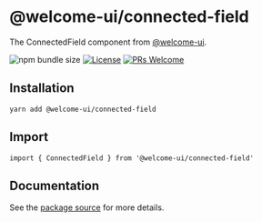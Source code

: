 # @welcome-ui/connected-field

The ConnectedField component from [@welcome-ui](https://welcome-ui.com).

![npm bundle size](https://img.shields.io/bundlephobia/minzip/@welcome-ui/connected-field) [![License](https://img.shields.io/npm/l/welcome-ui.svg)](https://github.com/WTTJ/welcome-ui/blob/master/LICENSE) [![PRs Welcome](https://img.shields.io/badge/PRs-welcome-mediumspringgreen.svg)](ttps://github.com/WTTJ/welcome-ui/blob/master/CONTRIBUTING.md)

## Installation

    yarn add @welcome-ui/connected-field

## Import

    import { ConnectedField } from '@welcome-ui/connected-field'

## Documentation

See the [package source](https://github.com/WTTJ/welcome-ui/tree/master/packages/ConnectedField) for more details.
